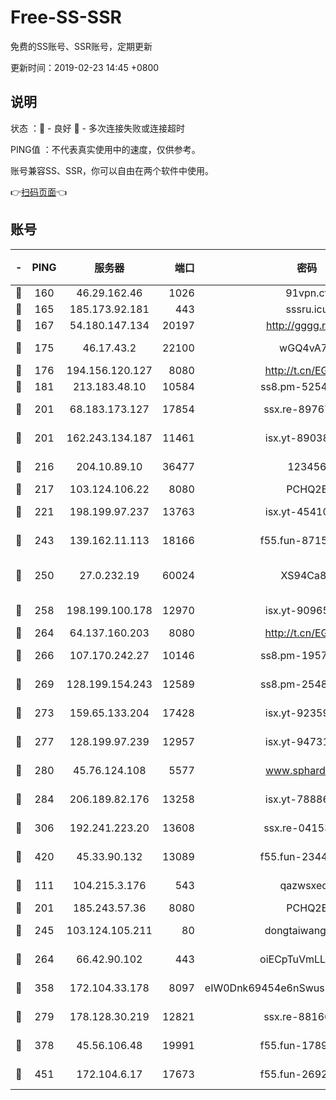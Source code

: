# Free-SS-SSR

免费的SS账号、SSR账号，定期更新

更新时间：2019-02-23 14:45 +0800

## 说明

状态     ：🙂 - 良好 🙁 - 多次连接失败或连接超时

PING值   ：不代表真实使用中的速度，仅供参考。

账号兼容SS、SSR，你可以自由在两个软件中使用。

👉[扫码页面](https://liesauer.github.io/free-ss-ssr.github.io/)👈

## 账号

|-|PING|服务器|端口|密码|加密方式|区域|
|:----:|:----:|:-----:|-----:|:----:|:----:|:----:|
|🙂|160|46.29.162.46|1026|91vpn.cf|rc4-md5|RU|
|🙂|165|185.173.92.181|443|sssru.icu|rc4-md5|RU|
|🙂|167|54.180.147.134|20197|http://gggg.rocks|chacha20|KR|
|🙂|175|46.17.43.2|22100|wGQ4vA7D|aes-256-gcm|RU|
|🙂|176|194.156.120.127|8080|http://t.cn/EGJIyrl|rc4-md5|RU|
|🙂|181|213.183.48.10|10584|ss8.pm-52546050|rc4-md5|RU|
|🙂|201|68.183.173.127|17854|ssx.re-89767953|aes-256-cfb|US|
|🙂|201|162.243.134.187|11461|isx.yt-89038787|aes-256-cfb|US|
|🙂|216|204.10.89.10|36477|123456|aes-256-cfb|US|
|🙂|217|103.124.106.22|8080|PCHQ2E|rc4-md5|US|
|🙂|221|198.199.97.237|13763|isx.yt-45410727|aes-256-cfb|US|
|🙂|243|139.162.11.113|18166|f55.fun-87155784|aes-256-cfb|SG|
|🙂|250|27.0.232.19|60024|XS94Ca8K|xchacha20-ietf-poly1305|HK|
|🙂|258|198.199.100.178|12970|isx.yt-90965243|aes-256-cfb|US|
|🙂|264|64.137.160.203|8080|http://t.cn/EGJIyrl|rc4-md5|CA|
|🙂|266|107.170.242.27|10146|ss8.pm-19577834|aes-256-cfb|US|
|🙂|269|128.199.154.243|12589|ss8.pm-25483788|aes-256-cfb|SG|
|🙂|273|159.65.133.204|17428|isx.yt-92359106|aes-256-cfb|SG|
|🙂|277|128.199.97.239|12957|isx.yt-94731774|aes-256-cfb|SG|
|🙂|280|45.76.124.108|5577|www.sphard.com|aes-256-cfb|AU|
|🙂|284|206.189.82.176|13258|isx.yt-78886970|aes-256-cfb|SG|
|🙂|306|192.241.223.20|13608|ssx.re-04153947|aes-256-cfb|US|
|🙂|420|45.33.90.132|13089|f55.fun-23448160|aes-256-cfb|US|
|🙂|111|104.215.3.176|543|qazwsxedc|aes-256-gcm|JP|
|🙂|201|185.243.57.36|8080|PCHQ2E|rc4-md5|US|
|🙂|245|103.124.105.211|80|dongtaiwang.com|aes-256-cfb|US|
|🙂|264|66.42.90.102|443|oiECpTuVmLLxk4Ts|aes-256-cfb|US|
|🙂|358|172.104.33.178|8097|eIW0Dnk69454e6nSwuspv9DmS201tQ0D|aes-256-cfb|SG|
|🙁|279|178.128.30.219|12821|ssx.re-88166677|aes-256-cfb|SG|
|🙁|378|45.56.106.48|19991|f55.fun-17890118|aes-256-cfb|US|
|🙁|451|172.104.6.17|17673|f55.fun-26926013|aes-256-cfb|US|
